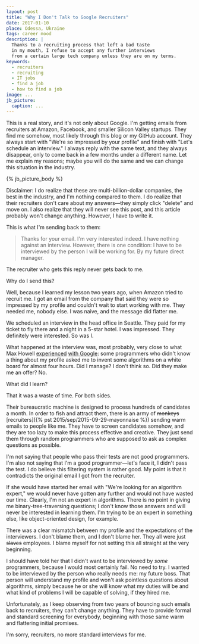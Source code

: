 ```yaml
---
layout: post
title: "Why I Don't Talk to Google Recruiters"
date: 2017-01-10
place: Odessa, Ukraine
tags: career mood
description: |
  Thanks to a recruiting process that left a bad taste
  in my mouth, I refuse to accept any further interviews
  from a certain large tech company unless they are on my terms.
keywords:
  - recruiters
  - recruiting
  - IT jobs
  - find a job
  - how to find a job
image: ...
jb_picture:
  caption: ...
---
```


This is a real story, and it's not only about Google. I'm getting emails from recruiters
at Amazon, Facebook, and smaller Silicon Valley startups. They
find me somehow, most likely through this blog or my GitHub account.
They always start with "We're so impressed by your profile" and finish with
"Let's schedule an interview." I always reply with the same text, and they
always disappear, only to come back in a few months under a different name.
Let me explain my reasons; maybe you will do the same and we can change
this situation in the industry.

<!--more-->

{% jb_picture_body %}

Disclaimer: I do realize that these are multi-billion-dollar companies, the best
in the industry, and I'm nothing compared to them.
I do realize that their recruiters don't care about my answers&mdash;they
simply click "delete" and move on. I also realize that they will never see
this post, and this article probably won't change anything. However,
I have to write it.

This is what I'm sending back to them:

> Thanks for your email. I'm very interested indeed. I have nothing against
an interview. However, there is one condition: I have to be interviewed by the
person I will be working for. By my future direct manager.

The recruiter who gets this reply never gets back to me.

Why do I send this?

Well, because I learned my lesson two years ago,
when Amazon tried to recruit me. I got an email from the company
that said they were so impressed by my profile and couldn't wait
to start working with me. They needed me, nobody else. I was naive, and the
message did flatter me.

We scheduled an interview in the head office in Seattle. They paid for my ticket to fly
there and a night in a 5-star hotel. I was impressed. They definitely were
interested. So was I.

What happened at the interview was, most probably, very close to what
Max Howell [experienced](https://twitter.com/mxcl/status/608682016205344768)
[with Google](https://news.ycombinator.com/item?id=9695102):
some programmers who didn't know a thing about my profile
asked me to invent some algorithms on a white board for almost
four hours. Did I manage? I don't think so. Did they make me an offer? No.

What did I learn?

That it was a waste of time. For both sides.

Their bureaucratic machine is designed to process hundreds of candidates
a month. In order to fish and attract them, there is an army of
<del>monkeys</del>
[recruiters]({% pst 2015/sep/2015-09-29-mayonnaise %})
sending warm emails to people like me.
They have to screen candidates somehow, and they are too lazy to make this
process effective and creative. They just send them through random
programmers who are supposed to ask as complex questions as possible.

I'm not saying that people who pass their tests are not good programmers.
I'm also not saying that I'm a good programmer&mdash;let's face it,
I didn't pass the test. I do believe this filtering system is rather good.
My point is that it contradicts the original email I got from the recruiter.

If she would have started her email with "We're looking for an algorithm
expert," we would never have gotten any further and would not have wasted our time.
Clearly, I'm not an expert in algorithms. There is no point in giving
me binary-tree-traversing questions; I don't know those answers
and will never be interested in learning them. I'm trying to be an expert
in something else, like object-oriented design, for example.

There was a clear mismatch between my profile and the expectations of
the interviewers. I don't blame them, and I don't blame her. They
all were just <del>slaves</del> employees. I blame myself for not setting
this all straight at the very beginning.

I should have told her that I didn't want to be interviewed by _some_
programmers, because I would most certainly fail. No need to try. I wanted to be interviewed
by the person who really needs me: my future boss. That person will
understand my profile and won't ask pointless questions about algorithms, simply because
he or she will know what my duties will be and what kind of problems
I will be capable of solving, if they hired me.

Unfortunately, as I keep observing from two years of bouncing
such emails back to recruiters, they can't change anything. They have
to provide formal and standard screening for everybody, beginning with
those same warm and flattering initial promises.

I'm sorry, recruiters, no more standard interviews for me.
